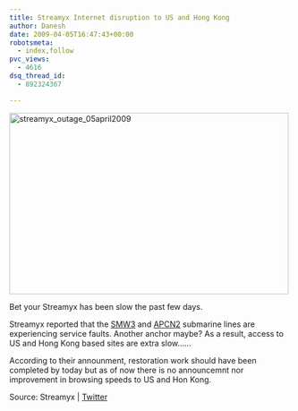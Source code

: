 ```yaml
---
title: Streamyx Internet disruption to US and Hong Kong
author: Danesh
date: 2009-04-05T16:47:43+00:00
robotsmeta:
  - index,follow
pvc_views:
  - 4616
dsq_thread_id:
  - 892324367

---
```

<img loading="lazy" class="alignnone size-medium wp-image-1352" title="streamyx_outage_05april2009" src="/wp-content/uploads/2009/04/streamyx_outage_05april2009-499x324.png" alt="streamyx_outage_05april2009" width="499" height="324" srcset="/wp-content/uploads/2009/04/streamyx_outage_05april2009-499x324.png 499w, /wp-content/uploads/2009/04/streamyx_outage_05april2009.png 734w" sizes="(max-width: 499px) 100vw, 499px" />

Bet your Streamyx has been slow the past few days.

Streamyx reported that the [SMW3][1] and [APCN2][2] submarine lines are experiencing service faults. Another anchor maybe? As a result, access to US and Hong Kong based sites are extra slow&#8230;&#8230;

According to their announment, restoration work should have been completed by today but as of now there is no announcemnt nor improvement in browsing speeds to US and Hon Kong.

Source: Streamyx | [Twitter][3]

 [1]: http://en.wikipedia.org/wiki/SEA-ME-WE_3_(cable_system)
 [2]: http://en.wikipedia.org/wiki/APCN_2_(cable_system)
 [3]: http://search.twitter.com/search?q=%23streamyxsucks#